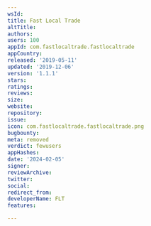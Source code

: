 ```yaml
---
wsId: 
title: Fast Local Trade
altTitle: 
authors: 
users: 100
appId: com.fastlocaltrade.fastlocaltrade
appCountry: 
released: '2019-05-11'
updated: '2019-12-06'
version: '1.1.1'
stars: 
ratings: 
reviews: 
size: 
website: 
repository: 
issue: 
icon: com.fastlocaltrade.fastlocaltrade.png
bugbounty: 
meta: removed
verdict: fewusers
appHashes: 
date: '2024-02-05'
signer: 
reviewArchive: 
twitter: 
social: 
redirect_from: 
developerName: FLT
features: 

---
```


